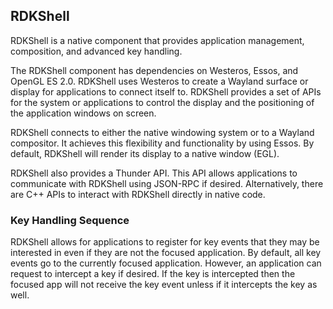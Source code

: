 ## RDKShell

RDKShell is a native component that provides application management, composition, and advanced key handling.


The RDKShell component has dependencies on Westeros, Essos, and OpenGL ES 2.0.  RDKShell uses Westeros to create a Wayland surface or display for applications to connect itself to. RDKShell provides a set of APIs for the system or applications to control the display and the positioning of the application windows on screen.

RDKShell connects to either the native windowing system or to a Wayland compositor.  It achieves this flexibility and functionality by using Essos.  By default, RDKShell will render its display to a native window (EGL).

RDKShell also provides a Thunder API.  This API allows applications to communicate with RDKShell using JSON-RPC if desired.  Alternatively, there are C++ APIs to interact with RDKShell directly in native code.

### Key Handling Sequence

RDKShell allows for applications to register for key events that they may be interested in even if they are not the focused application.  By default, all key events go to the currently focused application.  However, an application can request to intercept a key if desired.  If the key is intercepted then the focused app will not receive the key event unless if it intercepts the key as well. 
